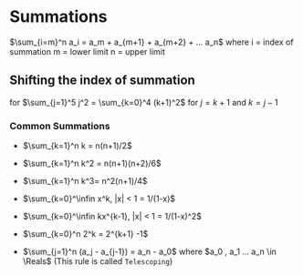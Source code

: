 # Summations 

$\sum_{i=m}^n a_i = a_m + a_{m+1} + a_{m+2} + … a_n$ 
    where i = index of summation 
    m = lower limit 
    n = upper limit
    
## Shifting the index of summation 

for $\sum_{j=1}^5 j^2 = \sum_{k=0}^4 (k+1)^2$ for $j=k+1$ and $k=j-1$ 

### Common Summations 

- $\sum_{k=1}^n k = n(n+1)/2$

- $\sum_{k=1}^n k^2 = n(n+1)(n+2)/6$ 

- $\sum_{k=1}^n k^3= n^2(n+1)/4$ 

- $\sum_{k=0}^\infin x^k, |x| < 1 = 1/(1-x)$ 

- $\sum_{k=0}^\infin kx^{k-1}, |x| < 1 = 1/(1-x)^2$ 

- $\sum_{k=0}^n 2^k = 2^{k+1} -1$ 

- $\sum_{j=1}^n (a_j - a_{j-1}) = a_n - a_0$  where $a_0 , a_1 … a_n \in \Reals$   (This rule is called `Telescoping`)